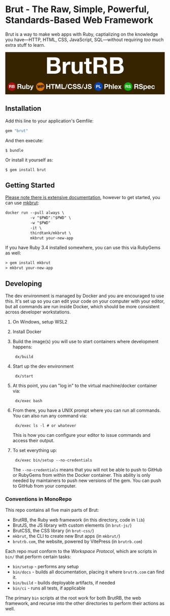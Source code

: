 # Brut - The Raw, Simple, Powerful, Standards-Based Web Framework

Brut is a way to make web apps with Ruby, captializing on the knowledge you have—HTTP, HTML, CSS, JavaScript, SQL—without requiring
*too* much extra stuff to learn.

![Brut Logo in the style of the Washington DC Metro.  It has the metro brown background with all text in white Helvetica.  Centered at the top is "BrutRB". Below that, in the style of metro stops is "Ruby", next to a red dot with "RB" in it, "HTML/CSS/JS" next to an orange dot with "WP" in it, "Phlex" next to a blue dot with "PL" in it, and "RSpec" next to a green dot with "RS" in it.](brutrb.com/images/LogoStop.png)

## Installation

Add this line to your application's Gemfile:

```ruby
gem "brut"
```

And then execute:

    $ bundle

Or install it yourself as:

    $ gem install brut

## Getting Started

[Please note there is extensive documentation](https://brutrb.com), however to get started, you can use [mkbrut](https://github.com/thirdtank/mkrbut):

```
docker run --pull always \
           -v "$PWD":"$PWD" \
           -w "$PWD" 
           -it \
           thirdtank/mkbrut \
           mkbrut your-new-app
```

If you have Ruby 3.4 installed somewhere, you can use this via RubyGems as well:

```
> gem install mkbrut
> mkbrut your-new-app
```

## Developing

The dev environment is managed by Docker and you are encouraged to use this. It's set up so you can edit your code on your computer
with your editor, but all commands are run inside Docker, which should be more consistent across developer workstations.

1. On Windows, setup WSL2
2. Install Docker
3. Build the image(s) you will use to start containers where development happens:

        dx/build
4. Start up the dev environment

        dx/start
5. At this point, you can "log in" to the virtual machine/docker container via:

        dx/exec bash
6. From there, you have a UNIX prompt where you can run all commands.  You can also run any command via:

        dx/exec ls -l # or whatever

   This is how you can configure your editor to issue commands and access their output.

7. To set everything up:

        dx/exec bin/setup --no-credentials

   The `--no-credentials` means that you will not be able to push to GitHub or RubyGems from within the Docker container. This ability is only needed by maintainers to push new versions of the gem. You can push to GitHub from your computer.

### Conventions in MonoRepo

This repo contains all five main parts of Brut:

* BrutRB, the Ruby web framework (in this directory, code in `lib`)
* BrutJS, the JS library with custom elements (in `brut-js/`)
* BrutCSS, the CSS library (in `brut-css/`)
* `mkbrut`, the CLI to create new Brut apps (in `mkbrut/`)
* `brutrb.com`, the website, powered by VitePress (in `brutrb.com`)

Each repo must conform to the *Workspace Protocol*, which are scripts in `bin/` that perform certain tasks:

* `bin/setup` - performs any setup
* `bin/docs` - builds all documentation, placing it where `brutrb.com` can find it.
* `bin/build` - builds deployable artifacts, if needed
* `bin/ci` - runs all tests, if applicable

The primary `bin` scripts at the root work for both BrutRB, the web framework, and recurse into the other directories to perform their
actions as well.
